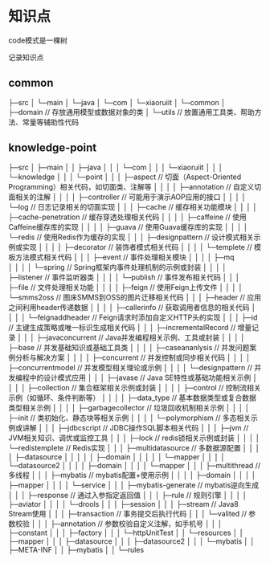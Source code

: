 # 知识点

code模式是一棵树

记录知识点
## common
├─src
│  └─main
│      └─java
│          └─com
│              └─xiaoruiit
│                  └─common
│                      ├─domain          // 存放通用模型或数据对象的类
│                      └─utils           // 放置通用工具类、帮助方法、常量等辅助性代码

## knowledge-point
├─src
│  ├─main
│  │  ├─java
│  │  │  └─com
│  │  │      └─xiaoruiit
│  │  │          └─knowledge
│  │  │              └─point
│  │  │                  ├─aspect                   // 切面（Aspect-Oriented Programming）相关代码，如切面类、注解等
│  │  │                  │  ├─annotation            // 自定义切面相关的注解
│  │  │                  │  ├─controller            // 可能用于演示AOP应用的接口
│  │  │                  │  └─log                   // 日志记录相关的切面实现
│  │  │                  ├─cache                    // 缓存相关功能模块
│  │  │                  │  ├─cache-penetration     // 缓存穿透处理相关代码
│  │  │                  │  ├─caffeine              // 使用Caffeine缓存库的实现
│  │  │                  │  ├─guava                 // 使用Guava缓存库的实现
│  │  │                  │  └─redis                 // 使用Redis作为缓存的实现
│  │  │                  ├─designpattern            // 设计模式相关示例或实现
│  │  │                  │  ├─decorator             // 装饰者模式相关代码
│  │  │                  │  └─templete              // 模板方法模式相关代码
│  │  │                  ├─event                    // 事件处理相关模块
│  │  │                  │  ├─mq                    
│  │  │                  │  └─spring                // Spring框架内事件处理机制的示例或封装
│  │  │                  │      ├─listener          // 事件监听器类
│  │  │                  │      └─publish           // 事件发布相关代码
│  │  │                  ├─file                     // 文件处理相关功能
│  │  │                  │  ├─feign                 // 使用Feign上传文件
│  │  │                  │  └─smms2oss              // 图床SMMS到OSS的图片迁移相关代码
│  │  │                  ├─header                   // 应用之间利用header传递数据
│  │  │                  │  ├─callerinfo            // 获取调用者信息的相关代码
│  │  │                  │  └─feignaddheader        // Feign请求时添加自定义HTTP头的实现
│  │  │                  ├─id                       // 主键生成策略或唯一标识生成相关代码
│  │  │                  ├─incrementalRecord        // 增量记录
│  │  │                  ├─javaconcurrent           // Java并发编程相关示例、工具或封装
│  │  │                  │  ├─base                  // 并发基础知识或基础工具类
│  │  │                  │  ├─caseananlysis         // 并发问题案例分析与解决方案
│  │  │                  │  ├─concurrent            // 并发控制或同步相关代码
│  │  │                  │  ├─concurrentmodel       // 并发模型相关理论或示例
│  │  │                  │  └─designpattern         // 并发编程中的设计模式应用
│  │  │                  ├─javase                   // Java SE特性或基础功能相关示例
│  │  │                  │  ├─collection            // 集合框架相关示例或封装
│  │  │                  │  ├─control               // 控制流相关示例（如循环、条件判断等）
│  │  │                  │  ├─data_type             // 基本数据类型或复合数据类型相关示例
│  │  │                  │  ├─garbagecollector      // 垃圾回收机制相关示例
│  │  │                  │  ├─init                  // 类初始化、静态块等相关示例
│  │  │                  │  └─polymorphism          // 多态相关示例或讲解
│  │  │                  ├─jdbcscript               // JDBC操作SQL脚本相关代码
│  │  │                  ├─jvm                      // JVM相关知识、调优或监控工具
│  │  │                  ├─lock                     // redis锁相关示例或封装
│  │  │                  │  └─redistemplete         // Redis实现 
│  │  │                  ├─multidatasource          // 多数据源配置
│  │  │                  │  ├─datasource
│  │  │                  │  │  ├─domain
│  │  │                  │  │  └─mapper
│  │  │                  │  └─datasource2
│  │  │                  │      ├─domain
│  │  │                  │      └─mapper
│  │  │                  ├─multithread              // 多线程
│  │  │                  ├─mybatis                  // mybatis配置+使用示例
│  │  │                  │  ├─domain
│  │  │                  │  ├─mapper
│  │  │                  │  └─service
│  │  │                  ├─mybatis-generate         // mybatis逆向生成
│  │  │                  ├─response                 // 通过入参指定返回值
│  │  │                  ├─rule                     // 规则引擎
│  │  │                  │  ├─aviator
│  │  │                  │  └─drools
│  │  │                  ├─session
│  │  │                  ├─stream                   // Java8 Stream使用
│  │  │                  ├─transaction              // 事务提交后执行代码
│  │  │                  └─valited                  // 参数校验
│  │  │                      ├─annotation           // 参数校验自定义注解，如手机号
│  │  │                      ├─constant
│  │  │                      ├─factory
│  │  │                      └─httpUnitTest
│  │  └─resources
│  │      ├─mapper
│  │      │  ├─datasource
│  │      │  ├─datasource2
│  │      │  └─mybatis
│  │      ├─META-INF
│  │      ├─mybatis
│  │      └─rules



